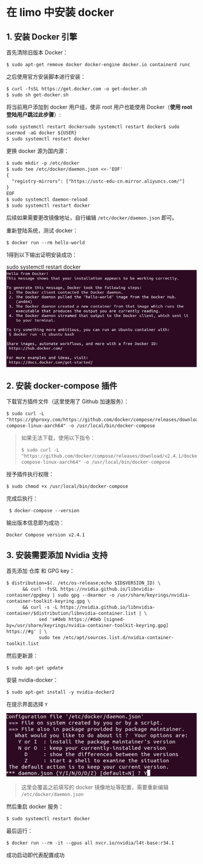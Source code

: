 # 在 limo 中安装 docker


## 1. 安装 Docker 引擎

首先清除旧版本 Docker：

```shell
$ sudo apt-get remove docker docker-engine docker.io containerd runc
```

之后使用官方安装脚本进行安装：

```shell
$ curl -fsSL https://get.docker.com -o get-docker.sh
$ sudo sh get-docker.sh
```

将当前用户添加到 docker 用户组，使非 root 用户也能使用 Docker（**使用 root 登陆用户跳过此步骤**）:

```shell
sudo systemctl restart dockersudo systemctl restart docker$ sudo usermod -aG docker ${USER}
$ sudo systemctl restart docker
```

更换 docker 源为国内源：

```shell
$ sudo mkdir -p /etc/docker
$ sudo tee /etc/docker/daemon.json <<-'EOF'
{
  "registry-mirrors": ["https://ustc-edu-cn.mirror.aliyuncs.com/"]
}
EOF
$ sudo systemctl daemon-reload
$ sudo systemctl restart docker
```

后续如果需要更改镜像地址，自行编辑 ``/etc/docker/daemon.json`` 即可。

重新登陆系统，测试 docker：

```shell
$ docker run --rm hello-world
```

1得到以下输出证明安装成功：

sudo systemctl restart docker![1](images/1.png)

## 2. 安装 docker-compose 插件

下载官方插件文件（这里使用了 Github 加速服务）：

```shell
$ sudo curl -L "https://ghproxy.com/https://github.com/docker/compose/releases/download/v2.4.1/docker-compose-linux-aarch64" -o /usr/local/bin/docker-compose
```

> 如果无法下载，使用以下指令：
>
> ```shell
> $ sudo curl -L "https://github.com/docker/compose/releases/download/v2.4.1/docker-compose-linux-aarch64" -o /usr/local/bin/docker-compose
> ```

授予插件执行权限：

```shell
$ sudo chmod +x /usr/local/bin/docker-compose
```

完成后执行：

```shell
 $ docker-compose --version
```

输出版本信息即为成功：

```
Docker Compose version v2.4.1
```

## 3. 安装需要添加 Nvidia 支持

首先添加 仓库 和 GPG key：

```shell
$ distribution=$(. /etc/os-release;echo $ID$VERSION_ID) \
      && curl -fsSL https://nvidia.github.io/libnvidia-container/gpgkey | sudo gpg --dearmor -o /usr/share/keyrings/nvidia-container-toolkit-keyring.gpg \
      && curl -s -L https://nvidia.github.io/libnvidia-container/$distribution/libnvidia-container.list | \
            sed 's#deb https://#deb [signed-by=/usr/share/keyrings/nvidia-container-toolkit-keyring.gpg] https://#g' | \
            sudo tee /etc/apt/sources.list.d/nvidia-container-toolkit.list
```

然后更新源：

```shell
$ sudo apt-get update
```

安装 nvidia-docker：

```shell
$ sudo apt-get install -y nvidia-docker2
```

在提示界面选择 `Y`

![2](images/2.png)

> 这里会覆盖之前填写的 docker 镜像地址等配置，需要重新编辑  ``/etc/docker/daemon.json`` 

然后重启 docker 服务：

```shell
$ sudo systemctl restart docker
```

最后运行：

```shell
$ docker run --rm -it --gpus all nvcr.io/nvidia/l4t-base:r34.1
```

成功启动即代表配置成功


